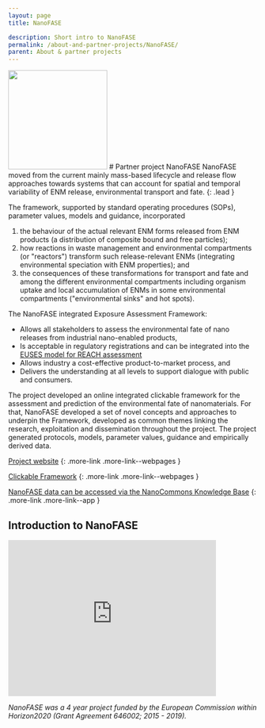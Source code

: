 ```yaml
---
layout: page
title: NanoFASE

description: Short intro to NanoFASE
permalink: /about-and-partner-projects/NanoFASE/
parent: About & partner projects
---
```

<img src="{{ site.baseurl }}/images/logos/nanofase.png" width="200" class="image--right" />
#  Partner project NanoFASE
NanoFASE moved from the current mainly mass-based lifecycle and release flow approaches towards systems that can account for spatial and temporal variability of ENM release, environmental transport and fate. 
{: .lead }

The framework, supported by standard operating procedures (SOPs), parameter values, models and guidance, incorporated
1. the behaviour of the actual relevant ENM forms released from ENM products (a distribution of composite bound and free particles);
2. how reactions in waste management and environmental compartments (or "reactors") transform such release-relevant ENMs (integrating environmental speciation with ENM properties); and
3. the consequences of these transformations for transport and fate and among the different environmental compartments including organism uptake and local accumulation of ENMs in some environmental compartments ("environmental sinks" and hot spots).

The NanoFASE integrated Exposure Assessment Framework:
- Allows all stakeholders to assess the environmental fate of nano releases from industrial nano-enabled products,
- Is acceptable in regulatory registrations and can be integrated into the [EUSES model for REACH assessment](http://nanofase.eu/show/element_1962)
- Allows industry a cost-effective product-to-market process, and
- Delivers the understanding at all levels to support dialogue with public and consumers. 

The project developed an online integrated clickable framework for the assessment and prediction of the environmental fate of nanomaterials. For that, NanoFASE developed a set of novel concepts and approaches to underpin the Framework, developed as common themes linking the research, exploitation and dissemination throughout the project. The project generated protocols, models, parameter values, guidance and empirically derived data.

[Project website](http://www.nanofase.eu/)
{: .more-link .more-link--webpages }

[Clickable Framework](http://www.nanofase.eu/exposure_assessment_framework)
{: .more-link .more-link--webpages }

[NanoFASE data can be accessed via the NanoCommons Knowledge Base](https://ssl.biomax.de/nanocommons/cgi/login_bioxm_portal.cgi)
{: .more-link .more-link--app }

## Introduction to NanoFASE
<iframe width="420" height="315" src="https://www.youtube.com/embed/AB-s8qIsP6M" frameborder="0" allowfullscreen="allowfullscreen">&nbsp;</iframe>


_NanoFASE was a 4 year project funded by the European Commission within Horizon2020 (Grant Agreement 646002; 2015 - 2019)._
